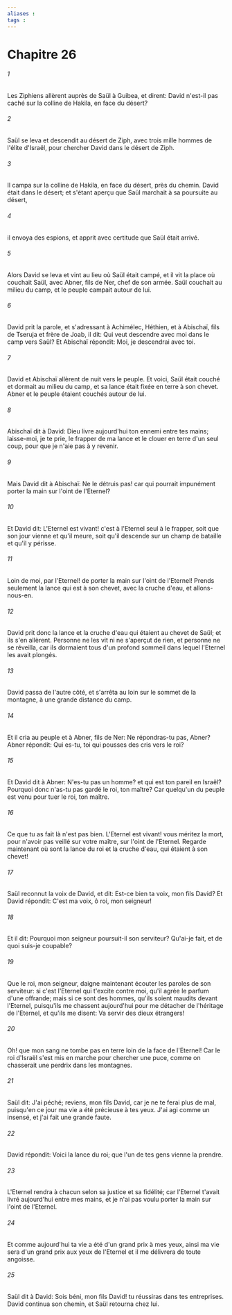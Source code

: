 ```yaml
---
aliases : 
tags : 
---
```


# Chapitre 26

###### 1
Les Ziphiens allèrent auprès de Saül à Guibea, et dirent: David n'est-il pas caché sur la colline de Hakila, en face du désert?
###### 2
Saül se leva et descendit au désert de Ziph, avec trois mille hommes de l'élite d'Israël, pour chercher David dans le désert de Ziph.
###### 3
Il campa sur la colline de Hakila, en face du désert, près du chemin. David était dans le désert; et s'étant aperçu que Saül marchait à sa poursuite au désert,
###### 4
il envoya des espions, et apprit avec certitude que Saül était arrivé.
###### 5
Alors David se leva et vint au lieu où Saül était campé, et il vit la place où couchait Saül, avec Abner, fils de Ner, chef de son armée. Saül couchait au milieu du camp, et le peuple campait autour de lui.
###### 6
David prit la parole, et s'adressant à Achimélec, Héthien, et à Abischaï, fils de Tseruja et frère de Joab, il dit: Qui veut descendre avec moi dans le camp vers Saül? Et Abischaï répondit: Moi, je descendrai avec toi.
###### 7
David et Abischaï allèrent de nuit vers le peuple. Et voici, Saül était couché et dormait au milieu du camp, et sa lance était fixée en terre à son chevet. Abner et le peuple étaient couchés autour de lui.
###### 8
Abischaï dit à David: Dieu livre aujourd'hui ton ennemi entre tes mains; laisse-moi, je te prie, le frapper de ma lance et le clouer en terre d'un seul coup, pour que je n'aie pas à y revenir.
###### 9
Mais David dit à Abischaï: Ne le détruis pas! car qui pourrait impunément porter la main sur l'oint de l'Eternel?
###### 10
Et David dit: L'Eternel est vivant! c'est à l'Eternel seul à le frapper, soit que son jour vienne et qu'il meure, soit qu'il descende sur un champ de bataille et qu'il y périsse.
###### 11
Loin de moi, par l'Eternel! de porter la main sur l'oint de l'Eternel! Prends seulement la lance qui est à son chevet, avec la cruche d'eau, et allons-nous-en.
###### 12
David prit donc la lance et la cruche d'eau qui étaient au chevet de Saül; et ils s'en allèrent. Personne ne les vit ni ne s'aperçut de rien, et personne ne se réveilla, car ils dormaient tous d'un profond sommeil dans lequel l'Eternel les avait plongés.
###### 13
David passa de l'autre côté, et s'arrêta au loin sur le sommet de la montagne, à une grande distance du camp.
###### 14
Et il cria au peuple et à Abner, fils de Ner: Ne répondras-tu pas, Abner? Abner répondit: Qui es-tu, toi qui pousses des cris vers le roi?
###### 15
Et David dit à Abner: N'es-tu pas un homme? et qui est ton pareil en Israël? Pourquoi donc n'as-tu pas gardé le roi, ton maître? Car quelqu'un du peuple est venu pour tuer le roi, ton maître.
###### 16
Ce que tu as fait là n'est pas bien. L'Eternel est vivant! vous méritez la mort, pour n'avoir pas veillé sur votre maître, sur l'oint de l'Eternel. Regarde maintenant où sont la lance du roi et la cruche d'eau, qui étaient à son chevet!
###### 17
Saül reconnut la voix de David, et dit: Est-ce bien ta voix, mon fils David? Et David répondit: C'est ma voix, ô roi, mon seigneur!
###### 18
Et il dit: Pourquoi mon seigneur poursuit-il son serviteur? Qu'ai-je fait, et de quoi suis-je coupable?
###### 19
Que le roi, mon seigneur, daigne maintenant écouter les paroles de son serviteur: si c'est l'Eternel qui t'excite contre moi, qu'il agrée le parfum d'une offrande; mais si ce sont des hommes, qu'ils soient maudits devant l'Eternel, puisqu'ils me chassent aujourd'hui pour me détacher de l'héritage de l'Eternel, et qu'ils me disent: Va servir des dieux étrangers!
###### 20
Oh! que mon sang ne tombe pas en terre loin de la face de l'Eternel! Car le roi d'Israël s'est mis en marche pour chercher une puce, comme on chasserait une perdrix dans les montagnes.
###### 21
Saül dit: J'ai péché; reviens, mon fils David, car je ne te ferai plus de mal, puisqu'en ce jour ma vie a été précieuse à tes yeux. J'ai agi comme un insensé, et j'ai fait une grande faute.
###### 22
David répondit: Voici la lance du roi; que l'un de tes gens vienne la prendre.
###### 23
L'Eternel rendra à chacun selon sa justice et sa fidélité; car l'Eternel t'avait livré aujourd'hui entre mes mains, et je n'ai pas voulu porter la main sur l'oint de l'Eternel.
###### 24
Et comme aujourd'hui ta vie a été d'un grand prix à mes yeux, ainsi ma vie sera d'un grand prix aux yeux de l'Eternel et il me délivrera de toute angoisse.
###### 25
Saül dit à David: Sois béni, mon fils David! tu réussiras dans tes entreprises. David continua son chemin, et Saül retourna chez lui.
